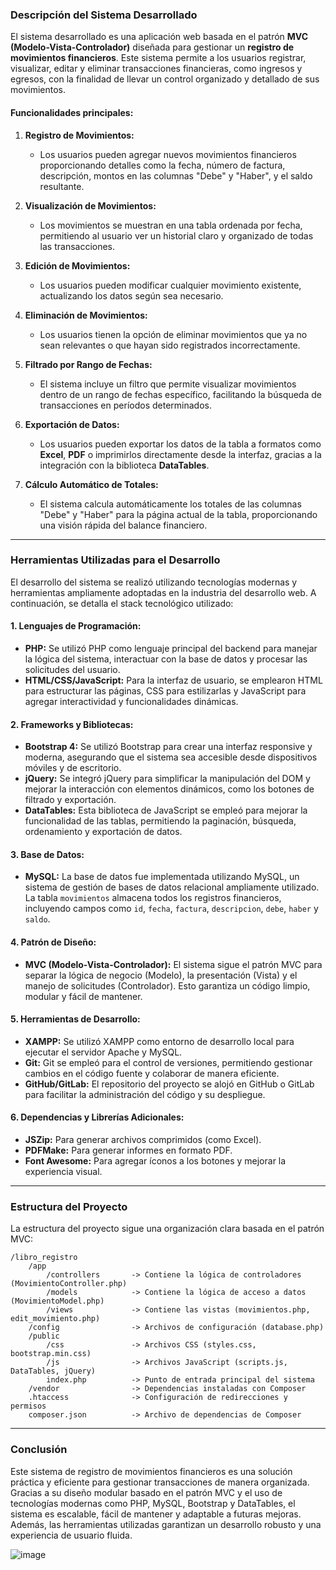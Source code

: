 ### **Descripción del Sistema Desarrollado**

El sistema desarrollado es una aplicación web basada en el patrón **MVC (Modelo-Vista-Controlador)** diseñada para gestionar un **registro de movimientos financieros**. Este sistema permite a los usuarios registrar, visualizar, editar y eliminar transacciones financieras, como ingresos y egresos, con la finalidad de llevar un control organizado y detallado de sus movimientos.

#### **Funcionalidades principales:**
1. **Registro de Movimientos:**
   - Los usuarios pueden agregar nuevos movimientos financieros proporcionando detalles como la fecha, número de factura, descripción, montos en las columnas "Debe" y "Haber", y el saldo resultante.
   
2. **Visualización de Movimientos:**
   - Los movimientos se muestran en una tabla ordenada por fecha, permitiendo al usuario ver un historial claro y organizado de todas las transacciones.

3. **Edición de Movimientos:**
   - Los usuarios pueden modificar cualquier movimiento existente, actualizando los datos según sea necesario.

4. **Eliminación de Movimientos:**
   - Los usuarios tienen la opción de eliminar movimientos que ya no sean relevantes o que hayan sido registrados incorrectamente.

5. **Filtrado por Rango de Fechas:**
   - El sistema incluye un filtro que permite visualizar movimientos dentro de un rango de fechas específico, facilitando la búsqueda de transacciones en períodos determinados.

6. **Exportación de Datos:**
   - Los usuarios pueden exportar los datos de la tabla a formatos como **Excel**, **PDF** o imprimirlos directamente desde la interfaz, gracias a la integración con la biblioteca **DataTables**.

7. **Cálculo Automático de Totales:**
   - El sistema calcula automáticamente los totales de las columnas "Debe" y "Haber" para la página actual de la tabla, proporcionando una visión rápida del balance financiero.

---

### **Herramientas Utilizadas para el Desarrollo**

El desarrollo del sistema se realizó utilizando tecnologías modernas y herramientas ampliamente adoptadas en la industria del desarrollo web. A continuación, se detalla el stack tecnológico utilizado:

#### **1. Lenguajes de Programación:**
- **PHP:** Se utilizó PHP como lenguaje principal del backend para manejar la lógica del sistema, interactuar con la base de datos y procesar las solicitudes del usuario.
- **HTML/CSS/JavaScript:** Para la interfaz de usuario, se emplearon HTML para estructurar las páginas, CSS para estilizarlas y JavaScript para agregar interactividad y funcionalidades dinámicas.

#### **2. Frameworks y Bibliotecas:**
- **Bootstrap 4:** Se utilizó Bootstrap para crear una interfaz responsive y moderna, asegurando que el sistema sea accesible desde dispositivos móviles y de escritorio.
- **jQuery:** Se integró jQuery para simplificar la manipulación del DOM y mejorar la interacción con elementos dinámicos, como los botones de filtrado y exportación.
- **DataTables:** Esta biblioteca de JavaScript se empleó para mejorar la funcionalidad de las tablas, permitiendo la paginación, búsqueda, ordenamiento y exportación de datos.

#### **3. Base de Datos:**
- **MySQL:** La base de datos fue implementada utilizando MySQL, un sistema de gestión de bases de datos relacional ampliamente utilizado. La tabla `movimientos` almacena todos los registros financieros, incluyendo campos como `id`, `fecha`, `factura`, `descripcion`, `debe`, `haber` y `saldo`.

#### **4. Patrón de Diseño:**
- **MVC (Modelo-Vista-Controlador):** El sistema sigue el patrón MVC para separar la lógica de negocio (Modelo), la presentación (Vista) y el manejo de solicitudes (Controlador). Esto garantiza un código limpio, modular y fácil de mantener.

#### **5. Herramientas de Desarrollo:**
- **XAMPP:** Se utilizó XAMPP como entorno de desarrollo local para ejecutar el servidor Apache y MySQL.
- **Git:** Git se empleó para el control de versiones, permitiendo gestionar cambios en el código fuente y colaborar de manera eficiente.
- **GitHub/GitLab:** El repositorio del proyecto se alojó en GitHub o GitLab para facilitar la administración del código y su despliegue.

#### **6. Dependencias y Librerías Adicionales:**
- **JSZip:** Para generar archivos comprimidos (como Excel).
- **PDFMake:** Para generar informes en formato PDF.
- **Font Awesome:** Para agregar íconos a los botones y mejorar la experiencia visual.

---

### **Estructura del Proyecto**

La estructura del proyecto sigue una organización clara basada en el patrón MVC:

```
/libro_registro
    /app
        /controllers       -> Contiene la lógica de controladores (MovimientoController.php)
        /models            -> Contiene la lógica de acceso a datos (MovimientoModel.php)
        /views             -> Contiene las vistas (movimientos.php, edit_movimiento.php)
    /config                -> Archivos de configuración (database.php)
    /public
        /css               -> Archivos CSS (styles.css, bootstrap.min.css)
        /js                -> Archivos JavaScript (scripts.js, DataTables, jQuery)
        index.php          -> Punto de entrada principal del sistema
    /vendor                -> Dependencias instaladas con Composer
    .htaccess              -> Configuración de redirecciones y permisos
    composer.json          -> Archivo de dependencias de Composer
```

---

### **Conclusión**

Este sistema de registro de movimientos financieros es una solución práctica y eficiente para gestionar transacciones de manera organizada. Gracias a su diseño modular basado en el patrón MVC y el uso de tecnologías modernas como PHP, MySQL, Bootstrap y DataTables, el sistema es escalable, fácil de mantener y adaptable a futuras mejoras. Además, las herramientas utilizadas garantizan un desarrollo robusto y una experiencia de usuario fluida.



![image](https://github.com/user-attachments/assets/d6d4cda0-952b-4776-acbe-63ef5e676490)

